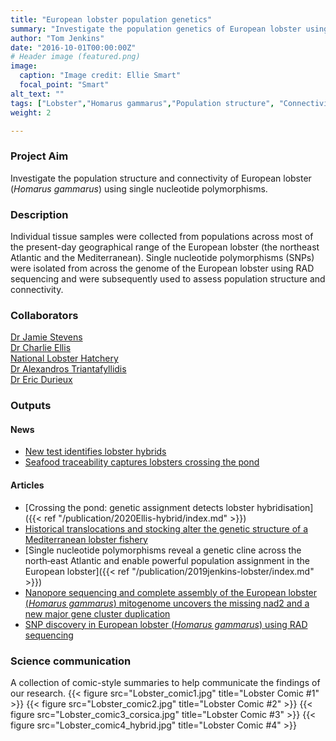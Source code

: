```yaml
---
title: "European lobster population genetics"
summary: "Investigate the population genetics of European lobster using SNPs."
author: "Tom Jenkins"
date: "2016-10-01T00:00:00Z"
# Header image (featured.png)
image:
  caption: "Image credit: Ellie Smart"
  focal_point: "Smart"
alt_text: ""
tags: ["Lobster","Homarus gammarus","Population structure", "Connectivity", "Fisheries management"]
weight: 2

---
```


<!-- Inserting icons into markdown   -->
<!-- `r icon::fa("twitter")` -->
<!-- `r icon::fa("twitter", color = "blue")` -->
<!-- `r icon::ai("researchgate")` -->

### Project Aim
Investigate the population structure and connectivity of European lobster (_Homarus gammarus_) using single nucleotide polymorphisms.

### Description
Individual tissue samples were collected from populations across most of the present-day geographical range of the European lobster (the northeast Atlantic and the Mediterranean). Single nucleotide polymorphisms (SNPs) were isolated from across the genome of the European lobster using RAD sequencing and were subsequently used to assess population structure and connectivity. 

### Collaborators
[Dr Jamie Stevens](https://biosciences.exeter.ac.uk/staff/profile/index.php?web_id=jamie_stevens)  
[Dr Charlie Ellis](https://scholar.google.com/citations?user=Ti2Hv2gAAAAJ&hl=en)  
[National Lobster Hatchery](https://www.nationallobsterhatchery.co.uk/)  
[Dr Alexandros Triantafyllidis](https://scholar.google.com/citations?user=Pt6HaGIAAAAJ&hl=en)  
[Dr Eric Durieux](https://scholar.google.fr/citations?user=y5VW55cAAAAJ&hl=en)  

### Outputs

#### News
- [New test identifies lobster hybrids](https://www.sciencedaily.com/releases/2020/05/200511112543.htm)  
- [Seafood traceability captures lobsters crossing the pond](https://www.technologynetworks.com/tn/news/seafood-traceability-captures-lobsters-crossing-the-pond-334637)

#### Articles
- [Crossing the pond\: genetic assignment detects lobster hybridisation]({{< ref "/publication/2020Ellis-hybrid/index.md" >}})  
- [Historical translocations and stocking alter the genetic structure of a Mediterranean lobster fishery](https://doi.org/10.1002/ece3.6304)  
- [Single nucleotide polymorphisms reveal a genetic cline across the north‐east Atlantic and enable powerful population assignment in the European lobster]({{< ref "/publication/2019jenkins-lobster/index.md" >}})  
- [Nanopore sequencing and complete assembly of the European lobster (_Homarus gammarus_) mitogenome uncovers the missing nad2 and a new major gene cluster duplication](https://doi.org/10.1186/s12864-019-5704-3)  
- [SNP discovery in European lobster (_Homarus gammarus_) using RAD sequencing](https://doi.org/10.1007/s12686-018-1001-8)

### Science communication
A collection of comic-style summaries to help communicate the findings of our research.
{{< figure src="Lobster_comic1.jpg" title="Lobster Comic #1" >}}
{{< figure src="Lobster_comic2.jpg" title="Lobster Comic #2" >}}
{{< figure src="Lobster_comic3_corsica.jpg" title="Lobster Comic #3" >}}
{{< figure src="Lobster_comic4_hybrid.jpg" title="Lobster Comic #4" >}}

